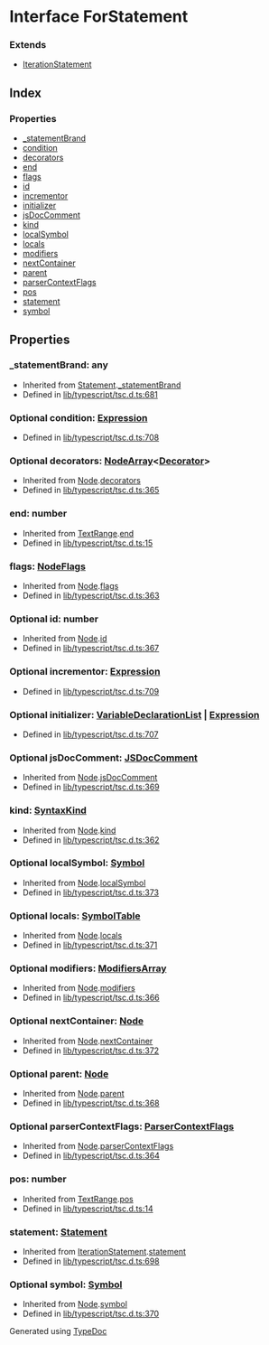# Interface ForStatement


### Extends
* [IterationStatement](ts.iterationstatement.md)

## Index

### Properties
* [_statementBrand](ts.forstatement.md#_statementbrand)
* [condition](ts.forstatement.md#condition)
* [decorators](ts.forstatement.md#decorators)
* [end](ts.forstatement.md#end)
* [flags](ts.forstatement.md#flags)
* [id](ts.forstatement.md#id)
* [incrementor](ts.forstatement.md#incrementor)
* [initializer](ts.forstatement.md#initializer)
* [jsDocComment](ts.forstatement.md#jsdoccomment)
* [kind](ts.forstatement.md#kind)
* [localSymbol](ts.forstatement.md#localsymbol)
* [locals](ts.forstatement.md#locals)
* [modifiers](ts.forstatement.md#modifiers)
* [nextContainer](ts.forstatement.md#nextcontainer)
* [parent](ts.forstatement.md#parent)
* [parserContextFlags](ts.forstatement.md#parsercontextflags)
* [pos](ts.forstatement.md#pos)
* [statement](ts.forstatement.md#statement)
* [symbol](ts.forstatement.md#symbol)

## Properties

### _statementBrand: any

* Inherited from [Statement](ts.statement.md).[_statementBrand](ts.statement.md#_statementbrand)
* Defined in [lib/typescript/tsc.d.ts:681](https://github.com/kimamula/typedoc/blob/HEAD/src/lib/typescript/tsc.d.ts#L681)


### Optional condition: [Expression](ts.expression.md)

* Defined in [lib/typescript/tsc.d.ts:708](https://github.com/kimamula/typedoc/blob/HEAD/src/lib/typescript/tsc.d.ts#L708)


### Optional decorators: [NodeArray](ts.nodearray.md)<[Decorator](ts.decorator.md)>

* Inherited from [Node](ts.node.md).[decorators](ts.node.md#decorators)
* Defined in [lib/typescript/tsc.d.ts:365](https://github.com/kimamula/typedoc/blob/HEAD/src/lib/typescript/tsc.d.ts#L365)


### end: number

* Inherited from [TextRange](ts.textrange.md).[end](ts.textrange.md#end)
* Defined in [lib/typescript/tsc.d.ts:15](https://github.com/kimamula/typedoc/blob/HEAD/src/lib/typescript/tsc.d.ts#L15)


### flags: [NodeFlags](../enums/ts.nodeflags.md)

* Inherited from [Node](ts.node.md).[flags](ts.node.md#flags)
* Defined in [lib/typescript/tsc.d.ts:363](https://github.com/kimamula/typedoc/blob/HEAD/src/lib/typescript/tsc.d.ts#L363)


### Optional id: number

* Inherited from [Node](ts.node.md).[id](ts.node.md#id)
* Defined in [lib/typescript/tsc.d.ts:367](https://github.com/kimamula/typedoc/blob/HEAD/src/lib/typescript/tsc.d.ts#L367)


### Optional incrementor: [Expression](ts.expression.md)

* Defined in [lib/typescript/tsc.d.ts:709](https://github.com/kimamula/typedoc/blob/HEAD/src/lib/typescript/tsc.d.ts#L709)


### Optional initializer: [VariableDeclarationList](ts.variabledeclarationlist.md) | [Expression](ts.expression.md)

* Defined in [lib/typescript/tsc.d.ts:707](https://github.com/kimamula/typedoc/blob/HEAD/src/lib/typescript/tsc.d.ts#L707)


### Optional jsDocComment: [JSDocComment](ts.jsdoccomment.md)

* Inherited from [Node](ts.node.md).[jsDocComment](ts.node.md#jsdoccomment)
* Defined in [lib/typescript/tsc.d.ts:369](https://github.com/kimamula/typedoc/blob/HEAD/src/lib/typescript/tsc.d.ts#L369)


### kind: [SyntaxKind](../enums/ts.syntaxkind.md)

* Inherited from [Node](ts.node.md).[kind](ts.node.md#kind)
* Defined in [lib/typescript/tsc.d.ts:362](https://github.com/kimamula/typedoc/blob/HEAD/src/lib/typescript/tsc.d.ts#L362)


### Optional localSymbol: [Symbol](ts.symbol.md)

* Inherited from [Node](ts.node.md).[localSymbol](ts.node.md#localsymbol)
* Defined in [lib/typescript/tsc.d.ts:373](https://github.com/kimamula/typedoc/blob/HEAD/src/lib/typescript/tsc.d.ts#L373)


### Optional locals: [SymbolTable](ts.symboltable.md)

* Inherited from [Node](ts.node.md).[locals](ts.node.md#locals)
* Defined in [lib/typescript/tsc.d.ts:371](https://github.com/kimamula/typedoc/blob/HEAD/src/lib/typescript/tsc.d.ts#L371)


### Optional modifiers: [ModifiersArray](ts.modifiersarray.md)

* Inherited from [Node](ts.node.md).[modifiers](ts.node.md#modifiers)
* Defined in [lib/typescript/tsc.d.ts:366](https://github.com/kimamula/typedoc/blob/HEAD/src/lib/typescript/tsc.d.ts#L366)


### Optional nextContainer: [Node](ts.node.md)

* Inherited from [Node](ts.node.md).[nextContainer](ts.node.md#nextcontainer)
* Defined in [lib/typescript/tsc.d.ts:372](https://github.com/kimamula/typedoc/blob/HEAD/src/lib/typescript/tsc.d.ts#L372)


### Optional parent: [Node](ts.node.md)

* Inherited from [Node](ts.node.md).[parent](ts.node.md#parent)
* Defined in [lib/typescript/tsc.d.ts:368](https://github.com/kimamula/typedoc/blob/HEAD/src/lib/typescript/tsc.d.ts#L368)


### Optional parserContextFlags: [ParserContextFlags](../enums/ts.parsercontextflags.md)

* Inherited from [Node](ts.node.md).[parserContextFlags](ts.node.md#parsercontextflags)
* Defined in [lib/typescript/tsc.d.ts:364](https://github.com/kimamula/typedoc/blob/HEAD/src/lib/typescript/tsc.d.ts#L364)


### pos: number

* Inherited from [TextRange](ts.textrange.md).[pos](ts.textrange.md#pos)
* Defined in [lib/typescript/tsc.d.ts:14](https://github.com/kimamula/typedoc/blob/HEAD/src/lib/typescript/tsc.d.ts#L14)


### statement: [Statement](ts.statement.md)

* Inherited from [IterationStatement](ts.iterationstatement.md).[statement](ts.iterationstatement.md#statement)
* Defined in [lib/typescript/tsc.d.ts:698](https://github.com/kimamula/typedoc/blob/HEAD/src/lib/typescript/tsc.d.ts#L698)


### Optional symbol: [Symbol](ts.symbol.md)

* Inherited from [Node](ts.node.md).[symbol](ts.node.md#symbol)
* Defined in [lib/typescript/tsc.d.ts:370](https://github.com/kimamula/typedoc/blob/HEAD/src/lib/typescript/tsc.d.ts#L370)



Generated using [TypeDoc](http://typedoc.io)
